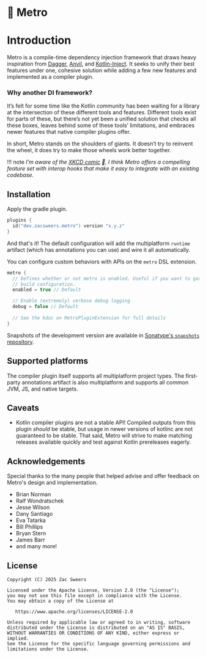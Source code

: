 # 🚉 Metro

# Introduction

Metro is a compile-time dependency injection framework that draws heavy inspiration from [Dagger](https://github.com/google/dagger), [Anvil](https://github.com/square/anvil), and [Kotlin-Inject](https://github.com/evant/kotlin-inject). It seeks to unify their best features under one, cohesive solution while adding a few new features and implemented as a compiler plugin.

### Why another DI framework?

It’s felt for some time like the Kotlin community has been waiting for a library at the intersection of these different tools and features. Different tools exist for parts of these, but there’s not yet been a unified solution that checks all these boxes, leaves behind some of these tools’ limitations, and embraces newer features that native compiler plugins offer.

In short, Metro stands on the shoulders of giants. It doesn’t try to reinvent the wheel, it does try to make those wheels work better together.

!!! note
    _I’m aware of the [XKCD comic](https://xkcd.com/927/) 🙂, I think Metro offers a compelling feature set with interop hooks that make it easy to integrate with an existing codebase._

## Installation

Apply the gradle plugin.

```kotlin
plugins {
  id("dev.zacsweers.metro") version "x.y.z"
}
```

And that's it! The default configuration will add the multiplatform `runtime` artifact (which has annotations you can use) and wire it all automatically.

You can configure custom behaviors with APIs on the `metro` DSL extension.

```kotlin
metro {
  // Defines whether or not metro is enabled. Useful if you want to gate this behind a dynamic
  // build configuration.
  enabled = true // Default

  // Enable (extremely) verbose debug logging
  debug = false // Default
  
  // See the kdoc on MetroPluginExtension for full details
}
```

Snapshots of the development version are available in [Sonatype's `snapshots` repository][snapshots].

## Supported platforms

The compiler plugin itself supports all multiplatform project types. The first-party annotations artifact is also multiplatform and supports all common JVM, JS, and native targets.

## Caveats

- Kotlin compiler plugins are not a stable API! Compiled outputs from this plugin _should_ be stable, but usage in newer versions of kotlinc are not guaranteed to be stable. That said, Metro will strive to make matching releases available quickly and test against Kotlin prereleases eagerly.

## Acknowledgements

Special thanks to the many people that helped advise and offer feedback on Metro's design and implementation.

- Brian Norman
- Ralf Wondratschek
- Jesse Wilson
- Dany Santiago
- Eva Tatarka
- Bill Phillips
- Bryan Stern
- James Barr
- and many more!

License
-------

    Copyright (C) 2025 Zac Sweers

    Licensed under the Apache License, Version 2.0 (the "License");
    you may not use this file except in compliance with the License.
    You may obtain a copy of the License at

       https://www.apache.org/licenses/LICENSE-2.0

    Unless required by applicable law or agreed to in writing, software
    distributed under the License is distributed on an "AS IS" BASIS,
    WITHOUT WARRANTIES OR CONDITIONS OF ANY KIND, either express or implied.
    See the License for the specific language governing permissions and
    limitations under the License.

[snapshots]: https://oss.sonatype.org/content/repositories/snapshots/
